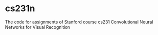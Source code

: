 # cs231n
The code for assignments of Stanford course cs231 Convolutional Neural Networks for Visual Recognition

